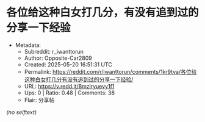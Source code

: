 # 各位给这种白女打几分，有没有追到过的分享一下经验

- Metadata:
  - Subreddit: r_iwanttorun
  - Author: Opposite-Car2809
  - Created: 2025-05-20 16:51:31 UTC
  - Permalink: https://reddit.com/r/iwanttorun/comments/1kr9tva/各位给这种白女打几分有没有追到过的分享一下经验/
  - URL: https://v.redd.it/8mzlryuevy1f1
  - Ups: 0 | Ratio: 0.48 | Comments: 38
  - Flair: 分享帖

_(no selftext)_
